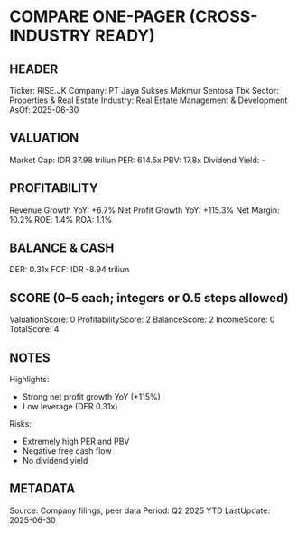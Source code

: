# COMPARE ONE-PAGER (CROSS-INDUSTRY READY)

## HEADER
Ticker: RISE.JK
Company: PT Jaya Sukses Makmur Sentosa Tbk
Sector: Properties & Real Estate
Industry: Real Estate Management & Development
AsOf: 2025-06-30

## VALUATION
Market Cap: IDR 37.98 triliun
PER: 614.5x
PBV: 17.8x
Dividend Yield: -

## PROFITABILITY
Revenue Growth YoY: +6.7%
Net Profit Growth YoY: +115.3%
Net Margin: 10.2%
ROE: 1.4%
ROA: 1.1%

## BALANCE & CASH
DER: 0.31x
FCF: IDR -8.94 triliun

## SCORE (0–5 each; integers or 0.5 steps allowed)
ValuationScore: 0
ProfitabilityScore: 2
BalanceScore: 2
IncomeScore: 0
TotalScore: 4

## NOTES
Highlights:
- Strong net profit growth YoY (+115%)
- Low leverage (DER 0.31x)

Risks:
- Extremely high PER and PBV
- Negative free cash flow
- No dividend yield

## METADATA
Source: Company filings, peer data
Period: Q2 2025 YTD
LastUpdate: 2025-06-30